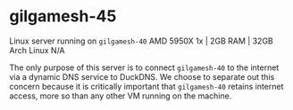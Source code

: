 # gilgamesh-45

Linux server running on `gilgamesh-40`
AMD 5950X 1x | 2GB RAM | 32GB
Arch Linux
N/A

The only purpose of this server is to connect `gilgamesh-40` to the internet via a dynamic DNS service to DuckDNS. We choose to separate out this concern because it is critically important that `gilgamesh-40` retains internet access, more so than any other VM running on the machine.
